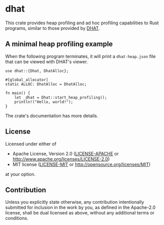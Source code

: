 # dhat

This crate provides heap profiling and ad hoc profiling capabilities to Rust
programs, similar to those provided by [DHAT].

[DHAT]: https://www.valgrind.org/docs/manual/dh-manual.html

## A minimal heap profiling example

When the following program terminates, it will print a `dhat-heap.json` file
that can be viewed with DHAT's viewer.
```
use dhat::{Dhat, DhatAlloc};

#[global_allocator]
static ALLOC: DhatAlloc = DhatAlloc;

fn main() {
    let _dhat = Dhat::start_heap_profiling();
    println!("Hello, world!");
}
```

The crate's documentation has more details.

## License

Licensed under either of

 * Apache License, Version 2.0
   ([LICENSE-APACHE](LICENSE-APACHE) or http://www.apache.org/licenses/LICENSE-2.0)
 * MIT license
   ([LICENSE-MIT](LICENSE-MIT) or http://opensource.org/licenses/MIT)

at your option.

## Contribution

Unless you explicitly state otherwise, any contribution intentionally submitted
for inclusion in the work by you, as defined in the Apache-2.0 license, shall be
dual licensed as above, without any additional terms or conditions.
